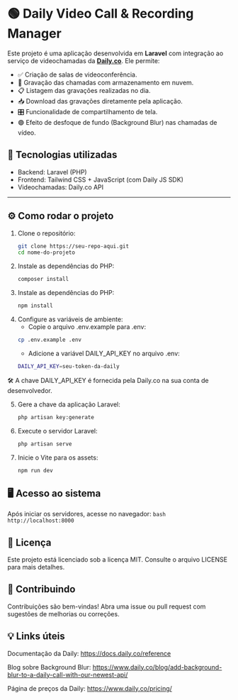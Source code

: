 # 🟢 Daily Video Call & Recording Manager

Este projeto é uma aplicação desenvolvida em **Laravel** com integração ao serviço de videochamadas da **[Daily.co](https://www.daily.co/)**. Ele permite:

- ✅ Criação de salas de videoconferência.
- 🎥 Gravação das chamadas com armazenamento em nuvem.
- 📋 Listagem das gravações realizadas no dia.
- 📥 Download das gravações diretamente pela aplicação.
- 🎛️ Funcionalidade de compartilhamento de tela.
- 🟣 Efeito de desfoque de fundo (Background Blur) nas chamadas de vídeo.

## 🚀 Tecnologias utilizadas

- Backend: Laravel (PHP)
- Frontend: Tailwind CSS + JavaScript (com Daily JS SDK)
- Videochamadas: Daily.co API

---

## ⚙️ Como rodar o projeto

1. Clone o repositório:
   ```bash
   git clone https://seu-repo-aqui.git
   cd nome-do-projeto
   ```
2. Instale as dependências do PHP:
    ```bash 
    composer install
    ```
3.  Instale as dependências do PHP:
    ```bash 
    npm install
    ```
4. Configure as variáveis de ambiente: 
   - Copie o arquivo .env.example para .env:
    ```bash 
    cp .env.example .env
    ```
   - Adicione a variável DAILY_API_KEY no arquivo .env:
    ```bash 
    DAILY_API_KEY=seu-token-da-daily
    ```
🛠️ A chave DAILY_API_KEY é fornecida pela Daily.co na sua conta de desenvolvedor.

5. Gere a chave da aplicação Laravel:
    ```bash 
    php artisan key:generate
    ```
6.  Execute o servidor Laravel:
    ```bash 
    php artisan serve
    ```
7.  Inicie o Vite para os assets:
    ```bash 
    npm run dev
    ```
## 🖥️ Acesso ao sistema
Após iniciar os servidores, acesse no navegador:
    ```bash
    http://localhost:8000
    ```
## 📄 Licença
Este projeto está licenciado sob a licença MIT. Consulte o arquivo LICENSE para mais detalhes.

## 🤝 Contribuindo
Contribuições são bem-vindas!
Abra uma issue ou pull request com sugestões de melhorias ou correções.

## 💡 Links úteis
Documentação da Daily: https://docs.daily.co/reference

Blog sobre Background Blur: https://www.daily.co/blog/add-background-blur-to-a-daily-call-with-our-newest-api/

Página de preços da Daily: https://www.daily.co/pricing/
